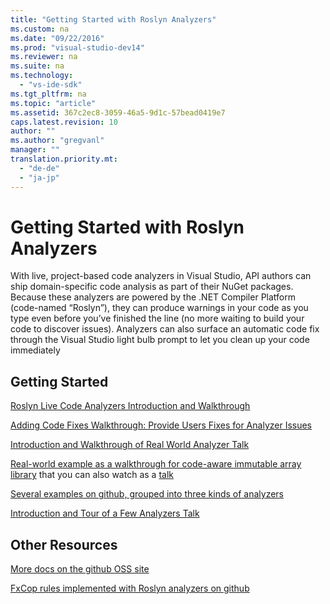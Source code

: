 ```yaml
---
title: "Getting Started with Roslyn Analyzers"
ms.custom: na
ms.date: "09/22/2016"
ms.prod: "visual-studio-dev14"
ms.reviewer: na
ms.suite: na
ms.technology: 
  - "vs-ide-sdk"
ms.tgt_pltfrm: na
ms.topic: "article"
ms.assetid: 367c2ec8-3059-46a5-9d1c-57bead0419e7
caps.latest.revision: 10
author: ""
ms.author: "gregvanl"
manager: ""
translation.priority.mt: 
  - "de-de"
  - "ja-jp"
---
```

# Getting Started with Roslyn Analyzers
With live, project-based code analyzers in Visual Studio, API authors can ship domain-specific code analysis as part of their NuGet packages.  Because these analyzers are powered by the .NET Compiler Platform (code-named “Roslyn”), they can produce warnings in your code as you type even before you’ve finished the line (no more waiting to build your code to discover issues).  Analyzers can also surface an automatic code fix through the Visual Studio light bulb prompt to let you clean up your code immediately  
  
## Getting Started  
 [Roslyn Live Code Analyzers Introduction and Walkthrough](https://msdn.microsoft.com/en-us/magazine/dn879356.aspx)  
  
 [Adding Code Fixes Walkthrough: Provide Users Fixes for Analyzer Issues](https://msdn.microsoft.com/en-us/magazine/dn904670.aspx)  
  
 [Introduction and Walkthrough of Real World Analyzer Talk](http://channel9.msdn.com/events/Build/2015/3-725)  
  
 [Real-world example as a walkthrough for code-aware immutable array library](../vs140/roslyn-analyzers-and-code-aware-library-for-immutablearrays.md) that you can also watch as a [talk](http://channel9.msdn.com/events/Build/2015/3-725)  
  
 [Several examples on github, grouped into three kinds of analyzers](https://github.com/dotnet/roslyn/blob/master/docs/analyzers/Analyzer%20Samples.md)  
  
 [Introduction and Tour of a Few Analyzers Talk](http://channel9.msdn.com/Events/dotnetConf/2015/NET-Compiler-Platform-Roslyn-Analyzers-and-the-Rise-of-Code-Aware-Libraries)  
  
## Other Resources  
 [More docs on the github OSS site](https://github.com/dotnet/roslyn/tree/master/docs/analyzers)  
  
 [FxCop rules implemented with Roslyn analyzers on github](https://github.com/dotnet/roslyn/tree/master/src/Diagnostics/FxCop)